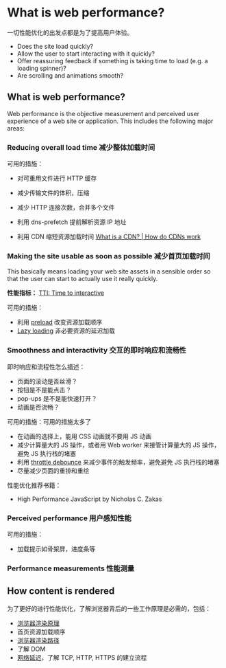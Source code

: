 # What is web performance?

一切性能优化的出发点都是为了提高用户体验。

- Does the site load quickly?
- Allow the user to start interacting with it quickly?
- Offer reassuring feedback if something is taking time to load (e.g. a loading spinner)?
- Are scrolling and animations smooth?

## What is web performance?

Web performance is the objective measurement and perceived user experience of a web site or application. This includes the following major areas:

### Reducing overall load time 减少整体加载时间

可用的措施：

- 对可重用文件进行 HTTP 缓存
- 减少传输文件的体积，压缩
- 减少 HTTP 连接次数，合并多个文件
- 利用 dns-prefetch 提前解析资源 IP 地址

- 利用 CDN 缩短资源加载时间 [What is a CDN? | How do CDNs work](https://www.cloudflare.com/learning/cdn/what-is-a-cdn/)

### Making the site usable as soon as possible 减少首页加载时间

This basically means loading your web site assets in a sensible order so that the user can start to actually use it really quickly.

**性能指标：** [TTI: Time to interactive](https://developer.mozilla.org/en-US/docs/Glossary/Time_to_interactive)

可用的措施：

- 利用 [preload](https://developer.mozilla.org/en-US/docs/Web/HTML/Link_types/preload) 改变资源加载顺序
- [Lazy loading](https://developer.mozilla.org/en-US/docs/Web/Performance/Lazy_loading) 非必要资源的延迟加载

### Smoothness and interactivity 交互的即时响应和流畅性

即时响应和流程性怎么描述：

- 页面的滚动是否丝滑？
- 按钮是不是能点击？
- pop-ups 是不是能快速打开？
- 动画是否流畅？

可用的措施：可用的措施太多了

- 在动画的选择上，能用 CSS 动画就不要用 JS 动画
- 减少计算量大的 JS 操作，或者用 Web worker 来接管计算量大的 JS 操作，避免 JS 执行栈的堵塞
- 利用 [throttle debounce](https://css-tricks.com/debouncing-throttling-explained-examples/) 来减少事件的触发频率，避免避免 JS 执行栈的堵塞
- 尽量减少页面的重排和重绘

性能优化推荐书籍：

- High Performance JavaScript by Nicholas C. Zakas

### Perceived performance 用户感知性能

可用的措施：

- 加载提示如骨架屏，进度条等

### Performance measurements 性能测量

## How content is rendered

为了更好的进行性能优化，了解浏览器背后的一些工作原理是必需的，包括：

- [浏览器渲染原理](https://developer.mozilla.org/en-US/docs/Web/Performance/How_browsers_work)
- 首页资源加载顺序
- [浏览器渲染路径](https://developer.mozilla.org/en-US/docs/Web/Performance/Critical_rendering_path)
- 了解 DOM
- [网络延迟](https://developer.mozilla.org/en-US/docs/Web/Performance/Understanding_latency)，了解 TCP, HTTP, HTTPS 的建立流程
